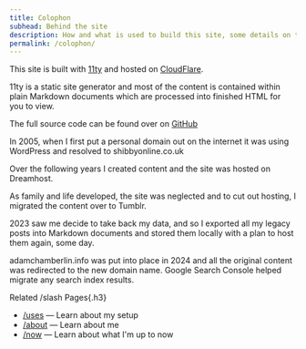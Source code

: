 ```yaml
---
title: Colophon
subhead: Behind the site
description: How and what is used to build this site, some details on the platform, the server and a little bit of history.
permalink: /colophon/
---
```


This site is built with [11ty](https://www.11ty.dev) and hosted on [CloudFlare](https://www.cloudflare.com/en-gb/).

11ty is a static site generator and most of the content is contained within plain Markdown documents which are processed into finished HTML for you to view.

The full source code can be found over on [GitHub](https://github.com/funkylarma/adamchamberlin.info)

In 2005, when I first put a personal domain out on the internet it was using WordPress and resolved to shibbyonline.co.uk

Over the following years I created content and the site was hosted on Dreamhost.

As family and life developed, the site was neglected and to cut out hosting, I migrated the content over to Tumblr.

2023 saw me decide to take back my data, and so I exported all my legacy posts into Markdown documents and stored them locally with a plan to host them again, some day.

adamchamberlin.info was put into place in 2024 and all the original content was redirected to the new domain name. Google Search Console helped migrate any search index results.

<div class="page--related">

Related /slash Pages{.h3}

- [/uses](/uses/) — Learn about my setup
- [/about](/about/) — Learn about me
- [/now](/now/) — Learn about what I'm up to now

</div>
